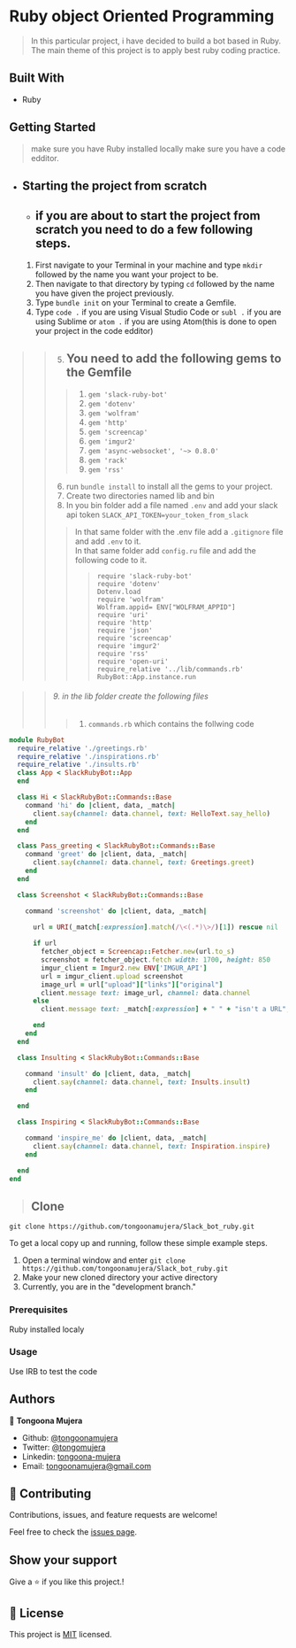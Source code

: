 # Ruby object Oriented Programming

> In this particular project, i have decided to build a bot based in Ruby. The main theme of this project is to apply best ruby coding practice.
## Built With

- Ruby

## Getting Started
> make sure you have Ruby installed locally
> make sure you have a code edditor.
 - ## Starting the project from scratch 
   - ## if you are about to start the project from scratch you need to do a few following steps.
    1. First navigate to your Terminal in your machine and type ```mkdir``` followed by the name you want your project to be.
    2. Then navigate to that directory by typing ```cd``` followed by the name you have given the project previously.
    3. Type ```bundle init``` on your Terminal to create a Gemfile.
    4. Type ```code .``` if you are using Visual Studio Code or ```subl .``` if you are using Sublime  or ```atom .``` if you are using Atom(this is done to open your project in the code edditor)
> > 5. ## You need to add the following gems to the Gemfile
>>> 1. ```gem 'slack-ruby-bot'```
>>> 2. ```gem 'dotenv'```
>>> 3. ```gem 'wolfram'```
>>> 4. ```gem 'http'```
>>> 5. ```gem 'screencap'```
>>> 6. ```gem 'imgur2'```
>>> 7. ```gem 'async-websocket', '~> 0.8.0'```
>>> 8. ```gem 'rack'```
>>> 9. ```gem 'rss'```
>> 6. run ```bundle install``` to install all the gems to your project.
>> 7. Create two directories named lib and bin
>> 8. In you bin folder add a file named ```.env``` and add your slack api token ```SLACK_API_TOKEN=your_token_from_slack```
>>> In that same folder with the .env file add a ```.gitignore``` file and add ```.env``` to it. <br>
>>> In that same folder add ``config.ru`` file and add the following code to it. <br>
>>> > ``require 'slack-ruby-bot'`` <br>
>>> > ``require 'dotenv'`` <br>
>>> > ``Dotenv.load`` <br>
>>> > ``require 'wolfram'`` <br>
>>> > ``Wolfram.appid= ENV["WOLFRAM_APPID"]`` <br>
>>> > ``require 'uri'`` <br>
>>> > ``require 'http'`` <br>
>>> > ``require 'json'`` <br>
>>> > ``require 'screencap'`` <br>
>>> > ``require 'imgur2'`` <br>
>>> > ``require 'rss'`` <br>
>>> > ``require 'open-uri'`` <br>
>>> > ``require_relative '../lib/commands.rb'`` <br>
>>> > ``RubyBot::App.instance.run`` <br>

>>###### 9. in the lib folder create the following files
>>>1. `commands.rb` which contains the follwing code <br>
```ruby
module RubyBot
  require_relative './greetings.rb'
  require_relative './inspirations.rb'
  require_relative './insults.rb'
  class App < SlackRubyBot::App
  end

  class Hi < SlackRubyBot::Commands::Base
    command 'hi' do |client, data, _match|
      client.say(channel: data.channel, text: HelloText.say_hello)
    end
  end

  class Pass_greeting < SlackRubyBot::Commands::Base
    command 'greet' do |client, data, _match|
      client.say(channel: data.channel, text: Greetings.greet)
    end
  end

  class Screenshot < SlackRubyBot::Commands::Base

    command 'screenshot' do |client, data, _match|
      
      url = URI(_match[:expression].match(/\<(.*)\>/)[1]) rescue nil

      if url
        fetcher_object = Screencap::Fetcher.new(url.to_s)
        screenshot = fetcher_object.fetch width: 1700, height: 850
        imgur_client = Imgur2.new ENV['IMGUR_API']
        url = imgur_client.upload screenshot
        image_url = url["upload"]["links"]["original"]
        client.message text: image_url, channel: data.channel
      else
        client.message text: _match[:expression] + " " + "isn't a URL", channel: data.channel

      end
    end
  end

  class Insulting < SlackRubyBot::Commands::Base

    command 'insult' do |client, data, _match|
      client.say(channel: data.channel, text: Insults.insult)
    end

  end

  class Inspiring < SlackRubyBot::Commands::Base

    command 'inspire_me' do |client, data, _match|
      client.say(channel: data.channel, text: Inspiration.inspire)
    end

  end
end
```

>## Clone
```git
git clone https://github.com/tongoonamujera/Slack_bot_ruby.git
```

To get a local copy up and running, follow these simple example steps.


1. Open a terminal window and enter `git clone https://github.com/tongoonamujera/Slack_bot_ruby.git`
2. Make your new cloned directory your active directory
3. Currently, you are in the "development branch."

### Prerequisites

Ruby installed localy

### Usage

Use IRB to test the code

## Authors
👤 **Tongoona Mujera**

- Github: [@tongoonamujera](https://github.com/tongoonamujera)
- Twitter: [@tongomujera](https://twitter.com/tongomujera)
- Linkedin: [tongoona-mujera](https://www.linkedin.com/in/tongoona-mujera-125604162/)
- Email:  tongoonamujera@gmail.com

## 🤝 Contributing

Contributions, issues, and feature requests are welcome!

Feel free to check the [issues page](../../issues/).

## Show your support

Give a ⭐️ if you like this project.!

## 📝 License

This project is [MIT](./MIT.md) licensed.
